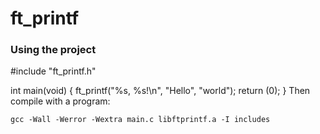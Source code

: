 # ft_printf
### Using the project
#include "ft_printf.h"

int				main(void)
{
	ft_printf("%s, %s!\n", "Hello", "world");
	return (0);
}
Then compile with a program:
```
gcc -Wall -Werror -Wextra main.c libftprintf.a -I includes
```
